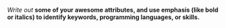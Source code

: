 *Write out* __some of your awesome attributes, and use emphasis (like bold or italics) to identify keywords, programming languages, or skills.__
